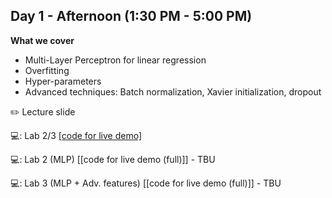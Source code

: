 ## Day 1 - Afternoon (1:30 PM - 5:00 PM)

**What we cover**
* Multi-Layer Perceptron for linear regression
* Overfitting
* Hyper-parameters
* Advanced techniques: Batch normalization, Xavier initialization, dropout

:pencil2: Lecture slide

:computer:: Lab 2/3 [[code for live demo]](https://github.com/isaacyeSN/SS2021/blob/main/Day1PM/SS21Day1PM_Lab2_MLP.ipynb)

:computer:: Lab 2 (MLP) [[code for live demo (full)]] - TBU

:computer:: Lab 3 (MLP + Adv. features) [[code for live demo (full)]] - TBU
